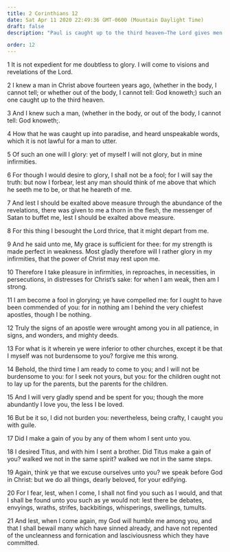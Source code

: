 ```yaml
---
title: 2 Corinthians 12
date: Sat Apr 11 2020 22:49:36 GMT-0600 (Mountain Daylight Time)
draft: false
description: "Paul is caught up to the third heaven—The Lord gives men weaknesses that they may triumph over them—Paul manifests the signs of an Apostle."

order: 12
---
```

    
1 It is not expedient for me doubtless to glory. I will come to visions and revelations of the Lord.

2 I knew a man in Christ above fourteen years ago, (whether in the body, I cannot tell; or whether out of the body, I cannot tell: God knoweth;) such an one caught up to the third heaven.

3 And I knew such a man, (whether in the body, or out of the body, I cannot tell: God knoweth;.

4 How that he was caught up into paradise, and heard unspeakable words, which it is not lawful for a man to utter.

5 Of such an one will I glory: yet of myself I will not glory, but in mine infirmities.

6 For though I would desire to glory, I shall not be a fool; for I will say the truth: but now I forbear, lest any man should think of me above that which he seeth me to be, or that he heareth of me.

7 And lest I should be exalted above measure through the abundance of the revelations, there was given to me a thorn in the flesh, the messenger of Satan to buffet me, lest I should be exalted above measure.

8 For this thing I besought the Lord thrice, that it might depart from me.

9 And he said unto me, My grace is sufficient for thee: for my strength is made perfect in weakness. Most gladly therefore will I rather glory in my infirmities, that the power of Christ may rest upon me.

10 Therefore I take pleasure in infirmities, in reproaches, in necessities, in persecutions, in distresses for Christ’s sake: for when I am weak, then am I strong.

11 I am become a fool in glorying; ye have compelled me: for I ought to have been commended of you: for in nothing am I behind the very chiefest apostles, though I be nothing.

12 Truly the signs of an apostle were wrought among you in all patience, in signs, and wonders, and mighty deeds.

13 For what is it wherein ye were inferior to other churches, except it be that I myself was not burdensome to you? forgive me this wrong.

14 Behold, the third time I am ready to come to you; and I will not be burdensome to you: for I seek not yours, but you: for the children ought not to lay up for the parents, but the parents for the children.

15 And I will very gladly spend and be spent for you; though the more abundantly I love you, the less I be loved.

16 But be it so, I did not burden you: nevertheless, being crafty, I caught you with guile.

17 Did I make a gain of you by any of them whom I sent unto you.

18 I desired Titus, and with him I sent a brother. Did Titus make a gain of you? walked we not in the same spirit? walked we not in the same steps.

19 Again, think ye that we excuse ourselves unto you? we speak before God in Christ: but we do all things, dearly beloved, for your edifying.

20 For I fear, lest, when I come, I shall not find you such as I would, and that I shall be found unto you such as ye would not: lest there be debates, envyings, wraths, strifes, backbitings, whisperings, swellings, tumults.

21 And lest, when I come again, my God will humble me among you, and that I shall bewail many which have sinned already, and have not repented of the uncleanness and fornication and lasciviousness which they have committed.
